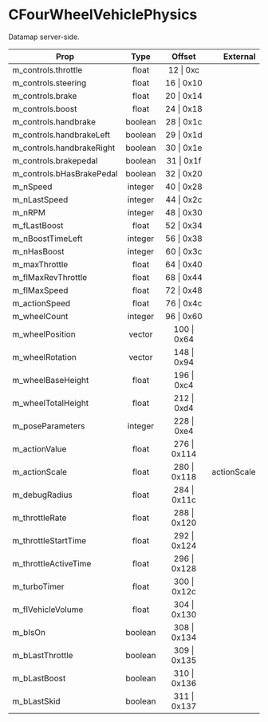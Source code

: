 # CFourWheelVehiclePhysics

Datamap server-side.

|Prop|Type|Offset|External|
|---|:-:|:-:|--:|
|m_controls.throttle|float|12 \| 0xc||
|m_controls.steering|float|16 \| 0x10||
|m_controls.brake|float|20 \| 0x14||
|m_controls.boost|float|24 \| 0x18||
|m_controls.handbrake|boolean|28 \| 0x1c||
|m_controls.handbrakeLeft|boolean|29 \| 0x1d||
|m_controls.handbrakeRight|boolean|30 \| 0x1e||
|m_controls.brakepedal|boolean|31 \| 0x1f||
|m_controls.bHasBrakePedal|boolean|32 \| 0x20||
|m_nSpeed|integer|40 \| 0x28||
|m_nLastSpeed|integer|44 \| 0x2c||
|m_nRPM|integer|48 \| 0x30||
|m_fLastBoost|float|52 \| 0x34||
|m_nBoostTimeLeft|integer|56 \| 0x38||
|m_nHasBoost|integer|60 \| 0x3c||
|m_maxThrottle|float|64 \| 0x40||
|m_flMaxRevThrottle|float|68 \| 0x44||
|m_flMaxSpeed|float|72 \| 0x48||
|m_actionSpeed|float|76 \| 0x4c||
|m_wheelCount|integer|96 \| 0x60||
|m_wheelPosition|vector|100 \| 0x64||
|m_wheelRotation|vector|148 \| 0x94||
|m_wheelBaseHeight|float|196 \| 0xc4||
|m_wheelTotalHeight|float|212 \| 0xd4||
|m_poseParameters|integer|228 \| 0xe4||
|m_actionValue|float|276 \| 0x114||
|m_actionScale|float|280 \| 0x118|actionScale|
|m_debugRadius|float|284 \| 0x11c||
|m_throttleRate|float|288 \| 0x120||
|m_throttleStartTime|float|292 \| 0x124||
|m_throttleActiveTime|float|296 \| 0x128||
|m_turboTimer|float|300 \| 0x12c||
|m_flVehicleVolume|float|304 \| 0x130||
|m_bIsOn|boolean|308 \| 0x134||
|m_bLastThrottle|boolean|309 \| 0x135||
|m_bLastBoost|boolean|310 \| 0x136||
|m_bLastSkid|boolean|311 \| 0x137||
